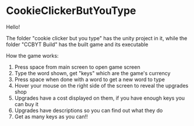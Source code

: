 # CookieClickerButYouType

Hello! 

The folder "cookie clicker but you type" has the unity project in it,
while the folder "CCBYT Build" has the built game and its executable

How the game works:
1) Press space from main screen to open game screen
2) Type the word shown, get "keys" which are the game's currency
3) Press space when done with a word to get a new word to type
4) Hover your mouse on the right side of the screen to reveal the upgrades shop
5) Upgrades have a cost displayed on them, if you have enough keys you can buy it
6) Upgrades have descriptions so you can find out what they do
7) Get as many keys as you can!!